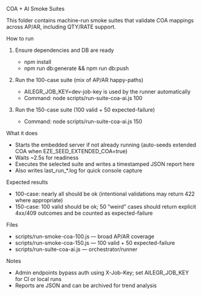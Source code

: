 COA + AI Smoke Suites

This folder contains machine-run smoke suites that validate COA mappings across AP/AR, including QTY/RATE support.

How to run

1) Ensure dependencies and DB are ready
   - npm install
   - npm run db:generate && npm run db:push

2) Run the 100-case suite (mix of AP/AR happy-paths)
   - AILEGR_JOB_KEY=dev-job-key is used by the runner automatically
   - Command:
     node scripts/run-suite-coa-ai.js 100

3) Run the 150-case suite (100 valid + 50 expected-failure)
   - Command:
     node scripts/run-suite-coa-ai.js 150

What it does

- Starts the embedded server if not already running (auto-seeds extended COA when EZE_SEED_EXTENDED_COA=true)
- Waits ~2.5s for readiness
- Executes the selected suite and writes a timestamped JSON report here
- Also writes last_run_*.log for quick console capture

Expected results

- 100-case: nearly all should be ok (intentional validations may return 422 where appropriate)
- 150-case: 100 valid should be ok; 50 “weird” cases should return explicit 4xx/409 outcomes and be counted as expected-failure

Files

- scripts/run-smoke-coa-100.js — broad AP/AR coverage
- scripts/run-smoke-coa-150.js — 100 valid + 50 expected-failure
- scripts/run-suite-coa-ai.js — orchestrator/runner

Notes

- Admin endpoints bypass auth using X-Job-Key; set AILEGR_JOB_KEY for CI or local runs
- Reports are JSON and can be archived for trend analysis

